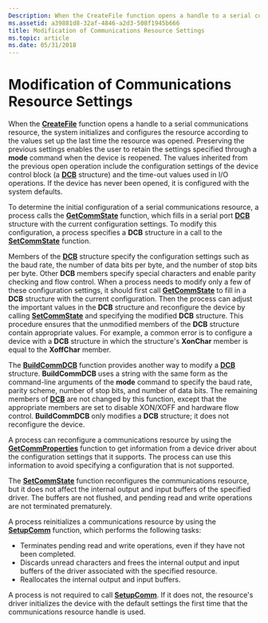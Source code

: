 ```yaml
---
Description: When the CreateFile function opens a handle to a serial communications resource, the system initializes and configures the resource according to the values set up the last time the resource was opened.
ms.assetid: a39881d8-32af-4846-a2d3-508f1945b666
title: Modification of Communications Resource Settings
ms.topic: article
ms.date: 05/31/2018
---
```


# Modification of Communications Resource Settings

When the [**CreateFile**](/windows/desktop/api/fileapi/nf-fileapi-createfilea) function opens a handle to a serial communications resource, the system initializes and configures the resource according to the values set up the last time the resource was opened. Preserving the previous settings enables the user to retain the settings specified through a **mode** command when the device is reopened. The values inherited from the previous open operation include the configuration settings of the device control block (a [**DCB**](/windows/desktop/api/Winbase/ns-winbase-dcb) structure) and the time-out values used in I/O operations. If the device has never been opened, it is configured with the system defaults.

To determine the initial configuration of a serial communications resource, a process calls the [**GetCommState**](/windows/desktop/api/Winbase/nf-winbase-getcommstate) function, which fills in a serial port [**DCB**](/windows/desktop/api/Winbase/ns-winbase-dcb) structure with the current configuration settings. To modify this configuration, a process specifies a **DCB** structure in a call to the [**SetCommState**](/windows/desktop/api/Winbase/nf-winbase-setcommstate) function.

Members of the [**DCB**](/windows/desktop/api/Winbase/ns-winbase-dcb) structure specify the configuration settings such as the baud rate, the number of data bits per byte, and the number of stop bits per byte. Other **DCB** members specify special characters and enable parity checking and flow control. When a process needs to modify only a few of these configuration settings, it should first call [**GetCommState**](/windows/desktop/api/Winbase/nf-winbase-getcommstate) to fill in a **DCB** structure with the current configuration. Then the process can adjust the important values in the **DCB** structure and reconfigure the device by calling [**SetCommState**](/windows/desktop/api/Winbase/nf-winbase-setcommstate) and specifying the modified **DCB** structure. This procedure ensures that the unmodified members of the **DCB** structure contain appropriate values. For example, a common error is to configure a device with a **DCB** structure in which the structure's **XonChar** member is equal to the **XoffChar** member.

The [**BuildCommDCB**](/windows/desktop/api/Winbase/nf-winbase-buildcommdcba) function provides another way to modify a [**DCB**](/windows/desktop/api/Winbase/ns-winbase-dcb) structure. **BuildCommDCB** uses a string with the same form as the command-line arguments of the **mode** command to specify the baud rate, parity scheme, number of stop bits, and number of data bits. The remaining members of [**DCB**](/windows/desktop/api/Winbase/ns-winbase-dcb) are not changed by this function, except that the appropriate members are set to disable XON/XOFF and hardware flow control. **BuildCommDCB** only modifies a **DCB** structure; it does not reconfigure the device.

A process can reconfigure a communications resource by using the [**GetCommProperties**](/windows/desktop/api/Winbase/nf-winbase-getcommproperties) function to get information from a device driver about the configuration settings that it supports. The process can use this information to avoid specifying a configuration that is not supported.

The [**SetCommState**](/windows/desktop/api/Winbase/nf-winbase-setcommstate) function reconfigures the communications resource, but it does not affect the internal output and input buffers of the specified driver. The buffers are not flushed, and pending read and write operations are not terminated prematurely.

A process reinitializes a communications resource by using the [**SetupComm**](/windows/desktop/api/Winbase/nf-winbase-setupcomm) function, which performs the following tasks:

-   Terminates pending read and write operations, even if they have not been completed.
-   Discards unread characters and frees the internal output and input buffers of the driver associated with the specified resource.
-   Reallocates the internal output and input buffers.

A process is not required to call [**SetupComm**](/windows/desktop/api/Winbase/nf-winbase-setupcomm). If it does not, the resource's driver initializes the device with the default settings the first time that the communications resource handle is used.

 

 